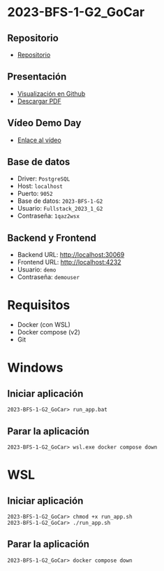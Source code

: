 # 2023-BFS-1-G2_GoCar
## Repositorio
* [Repositorio](https://github.com/CampusDual/2023-BFS-1-G2_GoCar)
## Presentación
* [Visualización en Github](https://github.com/CampusDual/2023-BFS-1-G2_GoCar/blob/Sprint5_Gocar/GOCAR_DEMODAY.pdf)
* [Descargar PDF](https://raw.github.com/CampusDual/2023-BFS-1-G2_GoCar/Sprint5_Gocar/GOCAR_DEMODAY.pdf)
## Vídeo Demo Day
* [Enlace al vídeo](https://campusdual-my.sharepoint.com/:v:/p/info/Ea8mIQ9VbupFuDLizvprNsoBe1dtVMfQZkjTdEog8VjOAQ?e=lKi7JK&nav=eyJyZWZlcnJhbEluZm8iOnsicmVmZXJyYWxBcHAiOiJTdHJlYW1XZWJBcHAiLCJyZWZlcnJhbFZpZXciOiJTaGFyZURpYWxvZy1MaW5rIiwicmVmZXJyYWxBcHBQbGF0Zm9ybSI6IldlYiIsInJlZmVycmFsTW9kZSI6InZpZXcifX0%3D)
## Base de datos
* Driver: `PostgreSQL`
* Host: `localhost`
* Puerto: `9052`
* Base de datos: `2023-BFS-1-G2`
* Usuario: `Fullstack_2023_1_G2`
* Contraseña: `1qaz2wsx`
## Backend y Frontend
* Backend URL: [http://localhost:30069](http://localhost:30069)
* Frontend URL: [http://localhost:4232](http://localhost:4232)
* Usuario: `demo`
* Contraseña: `demouser`

# Requisitos
* Docker (con WSL)
* Docker compose (v2)
* Git

# Windows
## Iniciar aplicación
```
2023-BFS-1-G2_GoCar> run_app.bat
```
## Parar la aplicación
```
2023-BFS-1-G2_GoCar> wsl.exe docker compose down
```

# WSL
## Iniciar aplicación
```
2023-BFS-1-G2_GoCar> chmod +x run_app.sh
2023-BFS-1-G2_GoCar> ./run_app.sh
```
## Parar la aplicación
```
2023-BFS-1-G2_GoCar> docker compose down
```
